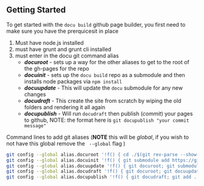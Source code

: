 ## Getting Started
To get started with the `docu build` github page builder, you first need to make sure you have the prerquicesit in place

1. Must have node.js installed
1. must have grunt and grunt cli installed
1. must enter in the docu git command alias
    - ***docuroot*** - sets up a way for the other aliases to get to the root of the gh-pages for the repo
    - ***docuinit*** - sets up the `docu build` repo as a submodule and then installs node packages via `npm install`
    - ***docuupdate*** - This will update the `docu` submodule for any new changes
    - ***docudraft*** - This create the site from scratch by wiping the old folders and rendering it all again
    - ***docupublish*** - Will run `docudraft`  then publish (*commit*) your pages to github, NOTE: the format here is `git docupublish "your commit message"`
    
Command lines to add git aliases (**NOTE** this will be *global*, if you wish to not have this global remove the ` --global` flag )
```bash
git config --global alias.docuroot '!f() { cd ./$(git rev-parse --show-cdup); }; f'
git config --global alias.docuinit '!f() { git submodule add https://github.com/jeremyBass/docu-build.git docu; git docuupdate; cd docu; npm install; git checkout master; cd ../; git branch --set-upstream-to=origin/gh-pages gh-pages;}; f'
git config --global alias.docuupdate '!f() { git docuroot; git submodule init; git submodule update --remote; cd docu; git checkout master; git pull; npm install; cd ../; }; f'
git config --global alias.docudraft '!f() { git docuroot; git docuupdate; cd docu; grunt build -site; cd ../; }; f'
git config --global alias.docupublish '!f() { git docudraft; git add . -A; git commit -m \"$1\"; git push; }; f'

```

